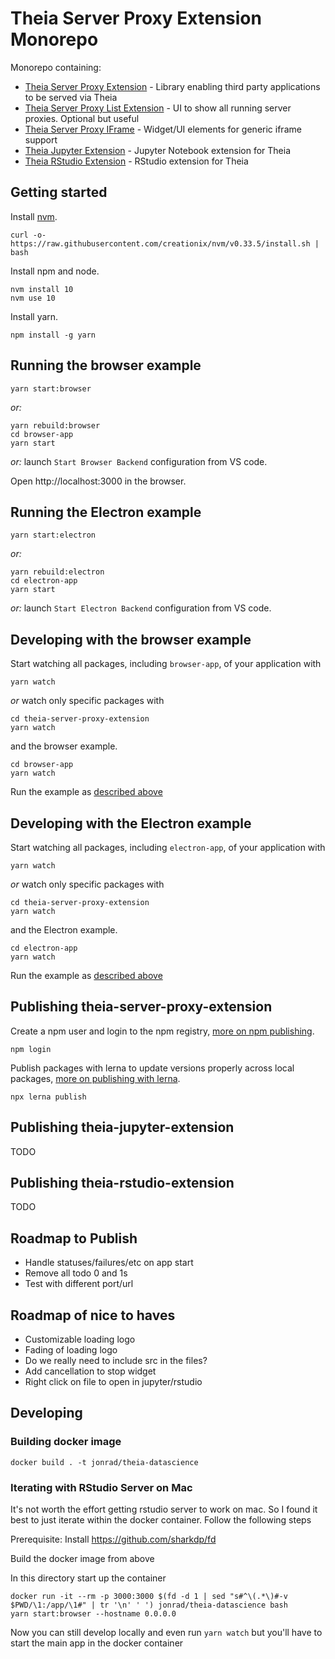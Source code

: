 # Theia Server Proxy Extension Monorepo

Monorepo containing:
* [Theia Server Proxy Extension](./theia-server-proxy-extension) - Library enabling third party applications to be served via Theia
* [Theia Server Proxy List Extension](./theia-server-proxy-list-extension) - UI to show all running server proxies. Optional but useful
* [Theia Server Proxy IFrame](./theia-server-proxy-iframe) - Widget/UI elements for generic iframe support
* [Theia Jupyter Extension](./theia-jupyter-extension) - Jupyter Notebook extension for Theia
* [Theia RStudio Extension](./theia-rstudio-extension) - RStudio extension for Theia

## Getting started

Install [nvm](https://github.com/creationix/nvm#install-script).

    curl -o- https://raw.githubusercontent.com/creationix/nvm/v0.33.5/install.sh | bash

Install npm and node.

    nvm install 10
    nvm use 10

Install yarn.

    npm install -g yarn

## Running the browser example

    yarn start:browser

*or:*

    yarn rebuild:browser
    cd browser-app
    yarn start

*or:* launch `Start Browser Backend` configuration from VS code.

Open http://localhost:3000 in the browser.

## Running the Electron example

    yarn start:electron

*or:*

    yarn rebuild:electron
    cd electron-app
    yarn start

*or:* launch `Start Electron Backend` configuration from VS code.

## Developing with the browser example

Start watching all packages, including `browser-app`, of your application with

    yarn watch

*or* watch only specific packages with

    cd theia-server-proxy-extension
    yarn watch

and the browser example.

    cd browser-app
    yarn watch

Run the example as [described above](#Running-the-browser-example)

## Developing with the Electron example

Start watching all packages, including `electron-app`, of your application with

    yarn watch

*or* watch only specific packages with

    cd theia-server-proxy-extension
    yarn watch

and the Electron example.

    cd electron-app
    yarn watch

Run the example as [described above](#Running-the-Electron-example)

## Publishing theia-server-proxy-extension

Create a npm user and login to the npm registry, [more on npm publishing](https://docs.npmjs.com/getting-started/publishing-npm-packages).

    npm login

Publish packages with lerna to update versions properly across local packages, [more on publishing with lerna](https://github.com/lerna/lerna#publish).

    npx lerna publish

## Publishing theia-jupyter-extension

TODO

## Publishing theia-rstudio-extension

TODO

## Roadmap to Publish

* Handle statuses/failures/etc on app start
* Remove all todo 0 and 1s
* Test with different port/url

## Roadmap of nice to haves

* Customizable loading logo
* Fading of loading logo
* Do we really need to include src in the files?
* Add cancellation to stop widget
* Right click on file to open in jupyter/rstudio

## Developing

### Building docker image

    docker build . -t jonrad/theia-datascience

### Iterating with RStudio Server on Mac

It's not worth the effort getting rstudio server to work on mac. So I found it best to just iterate within the docker container. Follow the following steps

Prerequisite: Install https://github.com/sharkdp/fd

Build the docker image from above

In this directory start up the container


    docker run -it --rm -p 3000:3000 $(fd -d 1 | sed "s#^\(.*\)#-v $PWD/\1:/app/\1#" | tr '\n' ' ') jonrad/theia-datascience bash
    yarn start:browser --hostname 0.0.0.0

Now you can still develop locally and even run `yarn watch` but you'll have to start the main app in the docker container
